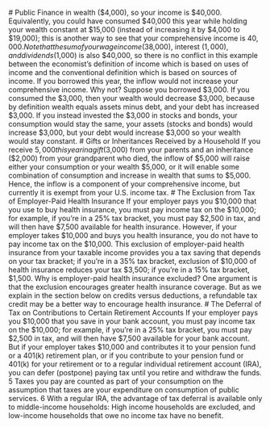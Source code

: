 \# Public Finance in wealth ($4,000), so your income is $40,000. Equivalently, you could have consumed $40,000 this year while holding your wealth constant at $15,000 (instead of increasing it by $4,000 to $19,000); this is another way to see that your comprehensive income is $40,000. Note that the sum of your wage income ($38,000), interest ($1,000), and dividends ($1,000) is also $40,000, so there is no conflict in this example between the economist’s definition of income which is based on uses of income and the conventional definition which is based on sources of income. If you borrowed this year, the inflow would not increase your comprehensive income. Why not? Suppose you borrowed $3,000. If you consumed the $3,000, then your wealth would decrease $3,000, because by definition wealth equals assets minus debt, and your debt has increased $3,000. If you instead invested the $3,000 in stocks and bonds, your consumption would stay the same, your assets (stocks and bonds) would increase $3,000, but your debt would increase $3,000 so your wealth would stay constant. # Gifts or Inheritances Received by a Household If you receive $5,000 this year in a gift ($3,000) from your parents and an inheritance ($2,000) from your grandparent who died, the inflow of $5,000 will raise either your consumption or your wealth $5,000, or it will enable some combination of consumption and increase in wealth that sums to $5,000. Hence, the inflow is a component of your comprehensive income, but currently it is exempt from your U.S. income tax. # The Exclusion from Tax of Employer-Paid Health Insurance If your employer pays you $10,000 that you use to buy health insurance, you must pay income tax on the $10,000; for example, if you’re in a 25% tax bracket, you must pay $2,500 in tax, and will then have $7,500 available for health insurance. However, if your employer takes $10,000 and buys you health insurance, you do not have to pay income tax on the $10,000. This exclusion of employer-paid health insurance from your taxable income provides you a tax saving that depends on your tax bracket; if you’re in a 35% tax bracket, exclusion of $10,000 of health insurance reduces your tax $3,500; if you’re in a 15% tax bracket, $1,500. Why is employer-paid health insurance excluded? One argument is that the exclusion encourages greater health insurance coverage. But as we explain in the section below on credits versus deductions, a refundable tax credit may be a better way to encourage health insurance. # The Deferral of Tax on Contributions to Certain Retirement Accounts If your employer pays you $10,000 that you save in your bank account, you must pay income tax on the $10,000; for example, if you’re in a 25% tax bracket, you must pay $2,500 in tax, and will then have $7,500 available for your bank account. But if your employer takes $10,000 and contributes it to your pension fund or a 401(k) retirement plan, or if you contribute to your pension fund or 401(k) for your retirement or to a regular individual retirement account (IRA), you can defer (postpone) paying tax until you retire and withdraw the funds. 5 Taxes you pay are counted as part of your consumption on the assumption that taxes are your expenditure on consumption of public services. 6 With a regular IRA, the advantage of tax deferral is available only to middle-income households: High income households are excluded, and low-income households that owe no income tax have no benefit.